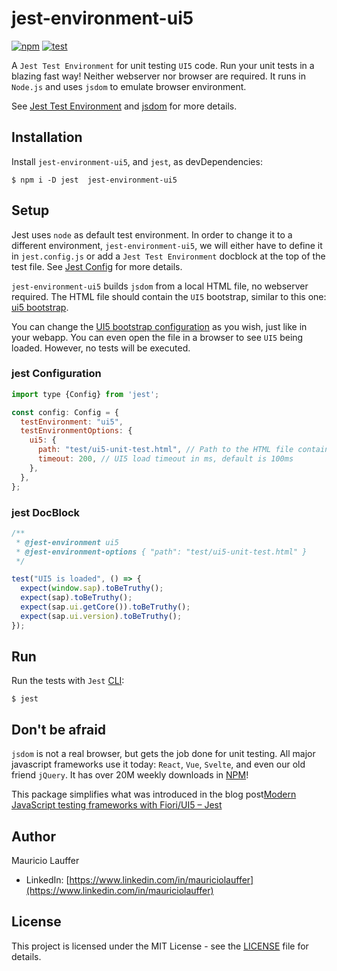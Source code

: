 # jest-environment-ui5

[![npm](https://img.shields.io/npm/v/jest-environment-ui5)](https://www.npmjs.com/package/jest-environment-ui5) [![test](https://github.com/mauriciolauffer/jest-environment-ui5/actions/workflows/test.yml/badge.svg)](https://github.com/mauriciolauffer/jest-environment-ui5/actions/workflows/test.yml)

A `Jest Test Environment` for unit testing `UI5` code. Run your unit tests in a blazing fast way! Neither webserver nor browser are required. It runs in `Node.js` and uses `jsdom` to emulate browser environment.

See [Jest Test Environment](https://jestjs.io/docs/configuration#testenvironment-string) and [jsdom](https://github.com/jsdom/jsdom) for more details.

## Installation

Install `jest-environment-ui5`, and `jest`, as devDependencies:

```shell
$ npm i -D jest  jest-environment-ui5
```

## Setup

Jest uses `node` as default test environment. In order to change it to a different environment, `jest-environment-ui5`, we will either have to define it in `jest.config.js` or add a `Jest Test Environment` docblock at the top of the test file. See [Jest Config](https://jestjs.io/docs/configuration#testenvironment-string) for more details.

`jest-environment-ui5` builds `jsdom` from a local HTML file, no webserver required. The HTML file should contain the `UI5` bootstrap, similar to this one: [ui5 bootstrap](test/fixtures/ui5-unit-test.html).

You can change the [UI5 bootstrap configuration](https://sapui5.hana.ondemand.com/sdk/#/topic/a04b0d10fb494d1cb722b9e341b584ba) as you wish, just like in your webapp. You can even open the file in a browser to see `UI5` being loaded. However, no tests will be executed.

### jest Configuration

```js
import type {Config} from 'jest';

const config: Config = {
  testEnvironment: "ui5",
  testEnvironmentOptions: {
    ui5: {
      path: "test/ui5-unit-test.html", // Path to the HTML file containing UI5 bootstrap
      timeout: 200, // UI5 load timeout in ms, default is 100ms
    },
  },
};
```

### jest DocBlock

```js
/**
 * @jest-environment ui5
 * @jest-environment-options { "path": "test/ui5-unit-test.html" }
 */

test("UI5 is loaded", () => {
  expect(window.sap).toBeTruthy();
  expect(sap).toBeTruthy();
  expect(sap.ui.getCore()).toBeTruthy();
  expect(sap.ui.version).toBeTruthy();
});
```

## Run

Run the tests with `Jest` [CLI](https://jestjs.io/docs/cli):

```shell
$ jest
```

## Don't be afraid

`jsdom` is not a real browser, but gets the job done for unit testing. All major javascript frameworks use it today: `React`, `Vue`, `Svelte`, and even our old friend `jQuery`. It has over 20M weekly downloads in [NPM](https://www.npmjs.com/package/jsdom)!

This package simplifies what was introduced in the blog post[Modern JavaScript testing frameworks with Fiori/UI5 – Jest](https://community.sap.com/t5/technology-blog-posts-by-members/modern-javascript-testing-frameworks-with-fiori-ui5-jest/ba-p/13573079)

## Author

Mauricio Lauffer

- LinkedIn: [https://www.linkedin.com/in/mauriciolauffer](https://www.linkedin.com/in/mauriciolauffer)

## License

This project is licensed under the MIT License - see the [LICENSE](LICENSE) file for details.

